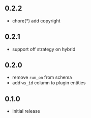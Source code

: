 ## 0.2.2

- chore(*) add copyright

## 0.2.1

- support off strategy on hybrid

## 0.2.0

- remove `run_on` from schema
- add `ws_id` column to plugin entities

## 0.1.0

- Initial release
